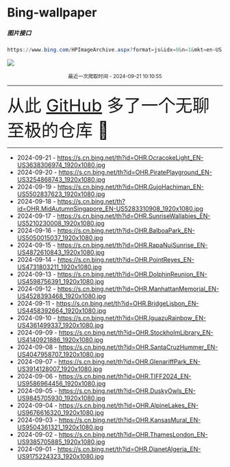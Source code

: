 # Bing-wallpaper

##### 图片接口

```powershell
https://www.bing.com/HPImageArchive.aspx?format=js&idx=0&n=1&mkt=en-US
```

 ![](https://s.cn.bing.net/th?id=OHR.OcracokeLight_EN-US3638306974_1920x1080.jpg)

<p align='center' >
    <small>
        最近一次爬取时间 - 2024-09-21 10:10:55
    </small>
    <br>
    <hr>
    <font size=7>
        <small>
           从此 <a href='https://github.com/'>GitHub</a> 多了一个无聊至极的仓库  🍳
        </small>
    </font>
    <hr>
</p>


- 2024-09-21 - https://s.cn.bing.net/th?id=OHR.OcracokeLight_EN-US3638306974_1920x1080.jpg 
- 2024-09-20 - https://s.cn.bing.net/th?id=OHR.PiratePlayground_EN-US3254868743_1920x1080.jpg 
- 2024-09-19 - https://s.cn.bing.net/th?id=OHR.GujoHachiman_EN-US5502837623_1920x1080.jpg 
- 2024-09-18 - https://s.cn.bing.net/th?id=OHR.MidAutumnSingapore_EN-US5283310908_1920x1080.jpg 
- 2024-09-17 - https://s.cn.bing.net/th?id=OHR.SunriseWallabies_EN-US5210230008_1920x1080.jpg 
- 2024-09-16 - https://s.cn.bing.net/th?id=OHR.BalboaPark_EN-US5050015037_1920x1080.jpg 
- 2024-09-15 - https://s.cn.bing.net/th?id=OHR.RapaNuiSunrise_EN-US4872610843_1920x1080.jpg 
- 2024-09-14 - https://s.cn.bing.net/th?id=OHR.PointReyes_EN-US4731803211_1920x1080.jpg 
- 2024-09-13 - https://s.cn.bing.net/th?id=OHR.DolphinReunion_EN-US4598756391_1920x1080.jpg 
- 2024-09-12 - https://s.cn.bing.net/th?id=OHR.ManhattanMemorial_EN-US4528393468_1920x1080.jpg 
- 2024-09-11 - https://s.cn.bing.net/th?id=OHR.BridgeLisbon_EN-US4458392664_1920x1080.jpg 
- 2024-09-10 - https://s.cn.bing.net/th?id=OHR.IguazuRainbow_EN-US4361499337_1920x1080.jpg 
- 2024-09-09 - https://s.cn.bing.net/th?id=OHR.StockholmLibrary_EN-US4140921886_1920x1080.jpg 
- 2024-09-08 - https://s.cn.bing.net/th?id=OHR.SantaCruzHummer_EN-US4047958707_1920x1080.jpg 
- 2024-09-07 - https://s.cn.bing.net/th?id=OHR.GlenariffPark_EN-US3914128007_1920x1080.jpg 
- 2024-09-06 - https://s.cn.bing.net/th?id=OHR.TIFF2024_EN-US9586964456_1920x1080.jpg 
- 2024-09-05 - https://s.cn.bing.net/th?id=OHR.DuskyOwls_EN-US9845705930_1920x1080.jpg 
- 2024-09-04 - https://s.cn.bing.net/th?id=OHR.AlpineLakes_EN-US9676616320_1920x1080.jpg 
- 2024-09-03 - https://s.cn.bing.net/th?id=OHR.KansasMural_EN-US9504361321_1920x1080.jpg 
- 2024-09-02 - https://s.cn.bing.net/th?id=OHR.ThamesLondon_EN-US9385705885_1920x1080.jpg 
- 2024-09-01 - https://s.cn.bing.net/th?id=OHR.DjanetAlgeria_EN-US9175224323_1920x1080.jpg 
